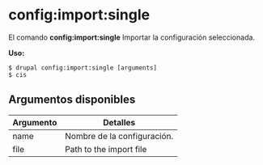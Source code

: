 # config:import:single
El comando **config:import:single** Importar la configuración seleccionada.

**Uso:**
```
$ drupal config:import:single [arguments] 
$ cis  
```

## Argumentos disponibles
Argumento | Detalles
---------|-------------
name | Nombre de la configuración.
file | Path to the import file
